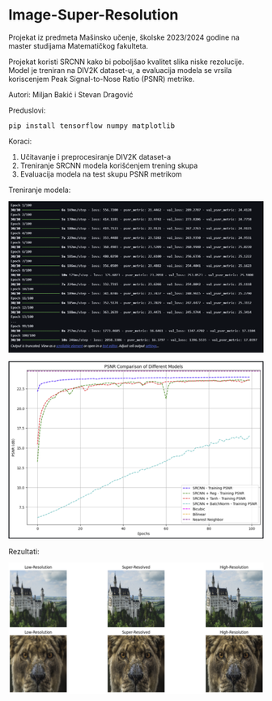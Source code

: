 # Image-Super-Resolution

Projekat iz predmeta Mašinsko učenje, školske 2023/2024 godine na master studijama Matematičkog fakulteta.

Projekat koristi SRCNN kako bi poboljšao kvalitet slika niske rezolucije. Model je treniran na DIV2K dataset-u, a evaluacija modela se vrsila koriscenjem Peak Signal-to-Nose Ratio (PSNR) metrike.

Autori: Miljan Bakić i Stevan Dragović

Preduslovi:

<pre>
pip install tensorflow numpy matplotlib
</pre>

Koraci:

1. Učitavanje i preprocesiranje DIV2K dataset-a
2. Treniranje SRCNN modela korišćenjem trening skupa
3. Evaluacija modela na test skupu PSNR metrikom

Treniranje modela:

![alt text](images/image.png)

![alt text](images/image-1.png)

Rezultati:

![alt text](images/image-2.png)
